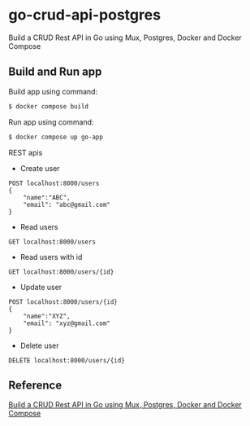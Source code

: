 # go-crud-api-postgres
Build a CRUD Rest API in Go using Mux, Postgres, Docker and Docker Compose

## Build and Run app
Build app using command:
```bash
$ docker compose build
```
Run app using command:
```bash
$ docker compose up go-app
```
REST apis
* Create user
```
POST localhost:8000/users
{
    "name":"ABC",
    "email": "abc@gmail.com"
}
```

* Read users
```
GET localhost:8000/users
```

* Read users with id
```
GET localhost:8000/users/{id}
```

* Update user
```
POST localhost:8000/users/{id}
{
    "name":"XYZ",
    "email": "xyz@gmail.com"
}
```

* Delete user
```
DELETE localhost:8000/users/{id}
```

## Reference
[Build a CRUD Rest API in Go using Mux, Postgres, Docker and Docker Compose](https://www.youtube.com/watch?v=aLVJY-1dKz8&list=PLPoSdR46FgI4K36elsmeoUynDUXhjvtEn&index=10)
